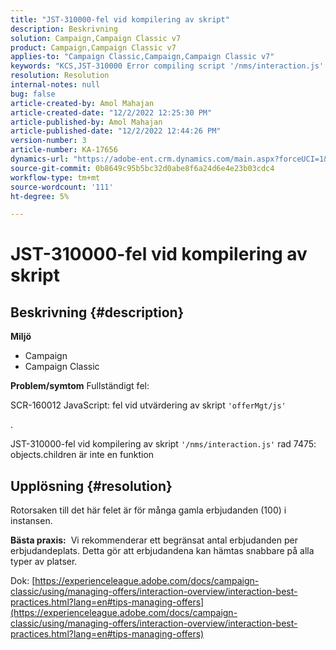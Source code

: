 ```yaml
---
title: "JST-310000-fel vid kompilering av skript"
description: Beskrivning
solution: Campaign,Campaign Classic v7
product: Campaign,Campaign Classic v7
applies-to: "Campaign Classic,Campaign,Campaign Classic v7"
keywords: "KCS,JST-310000 Error compiling script '/nms/interaction.js' line 7475: objects.children är inte en funktion"
resolution: Resolution
internal-notes: null
bug: false
article-created-by: Amol Mahajan
article-created-date: "12/2/2022 12:25:30 PM"
article-published-by: Amol Mahajan
article-published-date: "12/2/2022 12:44:26 PM"
version-number: 3
article-number: KA-17656
dynamics-url: "https://adobe-ent.crm.dynamics.com/main.aspx?forceUCI=1&pagetype=entityrecord&etn=knowledgearticle&id=4c46db65-3c72-ed11-9561-6045bd006b4b"
source-git-commit: 0b8649c95b5bc32d0abe8f6a24d6e4e23b03cdc4
workflow-type: tm+mt
source-wordcount: '111'
ht-degree: 5%

---
```


# JST-310000-fel vid kompilering av skript

## Beskrivning {#description}

<b>Miljö</b>
- Campaign
- Campaign Classic



<b>Problem/symtom</b>
Fullständigt fel:

SCR-160012 JavaScript: fel vid utvärdering av skript `'offerMgt/js'`

.

JST-310000-fel vid kompilering av skript `'/nms/interaction.js'` rad 7475: objects.children är inte en funktion


## Upplösning {#resolution}


Rotorsaken till det här felet är för många gamla erbjudanden (100) i instansen.

<b>Bästa praxis:</b>  Vi rekommenderar ett begränsat antal erbjudanden per erbjudandeplats. Detta gör att erbjudandena kan hämtas snabbare på alla typer av platser.

Dok: [https://experienceleague.adobe.com/docs/campaign-classic/using/managing-offers/interaction-overview/interaction-best-practices.html?lang=en#tips-managing-offers](https://experienceleague.adobe.com/docs/campaign-classic/using/managing-offers/interaction-overview/interaction-best-practices.html?lang=en#tips-managing-offers)
